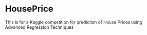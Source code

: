 # HousePrice
This is for a Kaggle competition for prediction of House Prices using Advanced Regression Techniques
